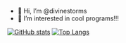 - 👋 Hi, I’m @divinestorms
- 👀 I’m interested in cool programs!!!

<!---
divinestorms/divinestorms is a ✨ special ✨ repository because its `README.md` (this file) appears on your GitHub profile.
You can click the Preview link to take a look at your changes.
--->

[![GitHub stats](https://github-readme-stats.vercel.app/api?username=divinestorms)](https://github.com/anuraghazra/github-readme-stats&show_icons=true&include_all_commits=true&hide_border=true)
[![Top Langs](https://github-readme-stats.vercel.app/api/top-langs/?username=divinestorms)](https://github.com/anuraghazra/github-readme-stats&layout=compact&hide_border=true)
